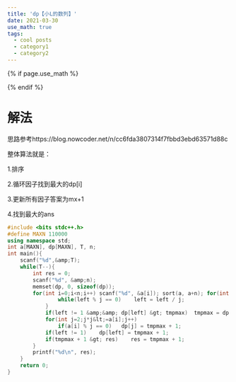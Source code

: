 ```yaml
---
title: 'dp【小L的数列】'
date: 2021-03-30
use_math: true
tags:
  - cool posts
  - category1
  - category2
---
```

{% if page.use_math %}  
<script type="text/javascript" id="MathJax-script" async  
  src="https://cdn.jsdelivr.net/npm/mathjax@3/es5/tex-mml-chtml.js">  
</script>  
<script>  
  MathJax = {  
    tex: {  
      inlineMath: [['$', '$'], ['\\(', '\\)']],  
      displayMath: [['$$', '$$'], ['\\[', '\\]']],  
      processEscapes: true  
    }  
  };  
</script>  
{% endif %}


# 解法
思路参考https://blog.nowcoder.net/n/cc6fda3807314f7fbbd3ebd63571d88c

整体算法就是：

1.排序

2.循环因子找到最大的dp[i]

3.更新所有因子答案为mx+1

4.找到最大的ans

```cpp 
#include <bits stdc++.h>
#define MAXN 110000
using namespace std;
int a[MAXN], dp[MAXN], T, n;
int main(){
    scanf("%d",&amp;T);
    while(T--){
        int res = 0;
        scanf("%d", &amp;n);
        memset(dp, 0, sizeof(dp));
        for(int i=0;i<n;i++) scanf("%d", &a[i]); sort(a, a+n); for(int i="0;i<n;i++)" { int tmpmax="0," left="a[i];" j if(a[i] % !="0)" continue; if(dp[j]> tmpmax) tmpmax = dp[j];
                while(left % j == 0)    left = left / j;
            }
            if(left != 1 &amp;&amp; dp[left] &gt; tmpmax)  tmpmax = dp[left];
            for(int j=2;j*j&lt;=a[i];j++)
                if(a[i] % j == 0)   dp[j] = tmpmax + 1;
            if(left != 1)    dp[left] = tmpmax + 1;
            if(tmpmax + 1 &gt; res)    res = tmpmax + 1;
        }
        printf("%d\n", res);
    }
    return 0;
}

```
